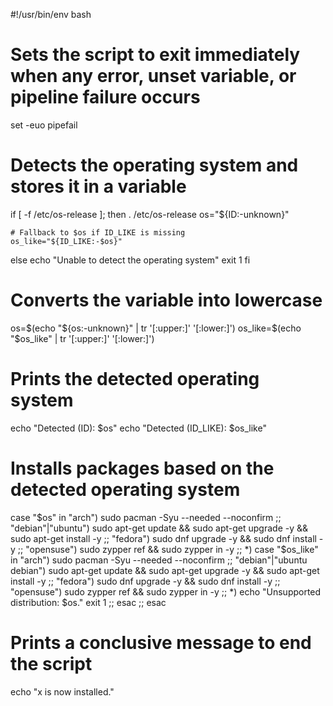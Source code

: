 #!/usr/bin/env bash

# Sets the script to exit immediately when any error, unset variable, or pipeline failure occurs
set -euo pipefail

# Detects the operating system and stores it in a variable
if [ -f /etc/os-release ]; then
    . /etc/os-release
    os="${ID:-unknown}"
    
    # Fallback to $os if ID_LIKE is missing
    os_like="${ID_LIKE:-$os}"
else
    echo "Unable to detect the operating system"
    exit 1
fi

# Converts the variable into lowercase
os=$(echo "${os:-unknown}" | tr '[:upper:]' '[:lower:]')
os_like=$(echo "$os_like" | tr '[:upper:]' '[:lower:]')

# Prints the detected operating system
echo "Detected (ID): $os"
echo "Detected (ID_LIKE): $os_like"

# Installs packages based on the detected operating system
case "$os" in
    "arch")
        sudo pacman -Syu --needed --noconfirm
        ;;
    "debian"|"ubuntu")
        sudo apt-get update && sudo apt-get upgrade -y && sudo apt-get install -y
        ;;
    "fedora")
        sudo dnf upgrade -y && sudo dnf install -y
        ;;
    "opensuse")
        sudo zypper ref && sudo zypper in -y
        ;;
    *)
        case "$os_like" in
            "arch")
                sudo pacman -Syu --needed --noconfirm
                ;;
            "debian"|"ubuntu debian")
                sudo apt-get update && sudo apt-get upgrade -y && sudo apt-get install -y
                ;;
            "fedora")
                sudo dnf upgrade -y && sudo dnf install -y
                ;;
            "opensuse")
                sudo zypper ref && sudo zypper in -y
                ;;
            *)
                echo "Unsupported distribution: $os."
                exit 1
                ;;
        esac
        ;;
esac

# Prints a conclusive message to end the script
echo "x is now installed."
